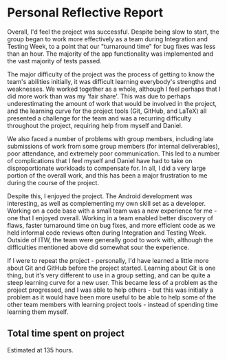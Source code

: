 Personal Reflective Report
==========================

Overall, I'd feel the project was successful. Despite being slow to start, the group
began to work more effectively as a team during Integration and Testing Week, to a point
that our "turnaround time" for bug fixes was less than an hour. The majority of the app
functionality was implemented and the vast majority of tests passed.

The major difficulty of the project was the process of getting to know the team's
abilities initially, it was difficult learning everybody's strengths and weaknesses.
We worked together as a whole, although I feel perhaps that I did more work than
was my 'fair share'. This was due to perhaps underestimating the amount of work that
would be involved in the project, and the learning curve for the project tools 
(Git, GitHub, and LaTeX) all presented a challenge for the team and was a recurring
difficulty throughout the project, requiring help from myself and Daniel.

We also faced a number of problems with group members, including late submissions of
work from some group members (for internal deliverables), poor attendance, and extremely
poor communication. This led to a number of complications that I feel myself and
Daniel have had to take on disproportionate workloads to compensate for.
In all, I did a very large portion of the overall work, and this has been a
major frustration to me during the course of the project.

Despite this, I enjoyed the project. The Android development was interesting,
as well as complementing my own skill set as a developer. Working on a code base
with a small team was a new experience for me - one that I enjoyed overall. Working in
a team enabled better discovery of flaws, faster turnaround time on bug fixes, and
more efficient code as we held informal code reviews often during Integration and
Testing Week. Outside of ITW, the team were generally good to work with, although
the difficulties mentioned above did somewhat sour the experience.

If I were to repeat the project - personally, I'd have learned a little more about 
Git and GitHub before the project started. Learning about Git is one thing, but it's
very different to use in a group setting, and can be quite a steep learning curve for 
a new user. This became less of a problem as the project progressed, and I was able
to help others - but this was initially a problem as it would have been more useful 
to be able to help some of the other team members with learning project tools - 
instead of spending time learning them myself.

Total time spent on project
---------------------------
Estimated at 135 hours.
